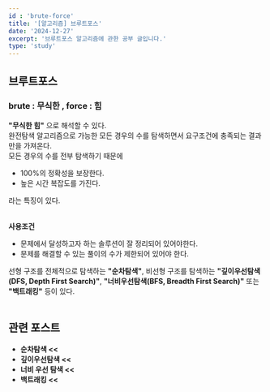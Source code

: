 ```yaml
---
id : 'brute-force'
title: '[알고리즘] 브루트포스'
date: '2024-12-27'
excerpt: '브루트포스 알고리즘에 관한 공부 글입니다.'
type: 'study'
---
```


## 브루트포스
### brute : 무식한 , force : 힘
**"무식한 힘"** 으로 해석할 수 있다. <br>
완전탐색 알고리즘으로 가능한 모든 경우의 수를 탐색하면서 요구조건에 충족되는 결과만을 가져온다.<br>
모든 경우의 수를 전부 탐색하기 때문에
<ul>
    <li>100%의 정확성을 보장한다.</li>
    <li>높은 시간 복잡도를 가진다.</li>
</ul>
라는 특징이 있다.<br>
<br>

**사용조건**
<ul>
    <li>문제에서 달성하고자 하는 솔루션이 잘 정리되어 있어야한다.</li>
    <li>문제를 해결할 수 있는 풀이의 수가 제한되어 있어야 한다.</li>
</ul>

선형 구조를 전체적으로 탐색하는 **"순차탐색"**, 비선형 구조를 탐색하는 **"깊이우선탐색(DFS, Depth First Search)"**, **"너비우선탐색(BFS, Breadth First Search)"** 또는 **"백트래킹"** 등이 있다.<br>
<br>

## 관련 포스트

<ul>
    <li><a href="/pages/posts/sequential-search" style="text-decoration-line: none; font-weight: bold">순차탐색 <<</a></li>
    <li><a href="/pages/posts/depth-first-search" style="text-decoration-line: none; font-weight: bold">깊이우선탐색 <<</a></li>
    <li><a href="/pages/posts/breadth-first-search" style="text-decoration-line: none; font-weight: bold">너비 우선 탐색 <<</a></li>
    <li><a href="/pages/posts/back-tracking" style="text-decoration-line: none; font-weight: bold">백트래킹 <<</a></li>
</ul>